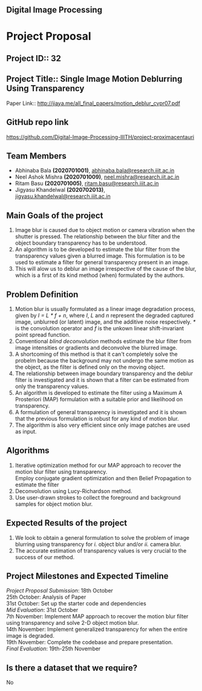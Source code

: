## Digital Image Processing
# Project Proposal
## Project ID:: 32
## Project Title:: Single Image Motion Deblurring Using Transparency
Paper Link:: <http://jiaya.me/all_final_papers/motion_deblur_cvpr07.pdf> 

## GitHub repo link
<https://github.com/Digital-Image-Processing-IIITH/project-proximacentauri> 

## Team Members
* Abhinaba Bala **(2020701001)**, abhinaba.bala@research.iiit.ac.in
* Neel Ashok Mishra **(2020701009)**, neel.mishra@research.iit.ac.in
* Ritam Basu **(2020701005)**, ritam.basu@research.iiit.ac.in
* Jigyasu Khandelwal **(2020702013)**, jigyasu.khandelwal@research.iiit.ac.in

## Main Goals of the project
1. Image blur is caused due to object motion or camera vibration when the shutter is pressed. 
   The relationship between the blur filter and the object boundary transparency has to be understood. 
2. An algorithm is to be developed to estimate the blur filter from the transparency values given a blurred image. 
   This formulation is to be used to estimate a filter for general transparency present in an image. 
3. This will alow us to deblur an image irrespective of the cause of the blur, which is a first of its kind method (when) formulated by the authors. 

## Problem Definition 
1. Motion blur is usually formulated as a linear image degradation process, given by 
    _I = L * f + n_, where _I_, _L_ and _n_ represent the degraded captured image, unblurred (or latent) image, and the additive noise respectively. _*_ is the convolution operator and _f_ is the unkown linear shift-invariant point spread function. 
2. Conventional _blind deconvolution_ methods estimate the blur filter from image intensities or gradients and deconvolve the blurred image. 
3. A shortcoming of this method is that it can't completely solve the probelm because the background may not undergo the same motion as the object, as the filter is defined only on the moving object. 
4. The relationship between image boundary transparency and the deblur filter is investigated and it is shown that a filter can be estimated from only the transparency values. 
5. An algorithm is developed to estimate the filter using a Maximum A Prosteriori (MAP) formulation with a suitable prior and likelihood on transparency. 
6. A formulation of general transparency is investigated and it is shown that the previous formulation is robust for any kind of motion blur. 
7. The algorithm is also very efficient since only image patches are used as input. 

## Algorithms
1. Iterative optimization method for our MAP approach to recover the motion blur filter using transparency.  
Employ conjugate gradient optimization and then Belief Propagation to estimate the filter
2. Deconvolution using Lucy-Richardson method.
3. Use user-drawn strokes to collect the foreground and background samples for object motion blur.

## Expected Results of the project
1. We look to obtain a general formulation to solve the problem of image blurring using transparency for _i._ object blur and/or _ii._ camera blur.
2. The accurate estimation of transparency values is very crucial to the success of our method. 

## Project Milestones and Expected Timeline
_Project Proposal Submission_: 18th October  
25th October: Analysis of Paper  
31st October: Set up the starter code and dependencies  
_Mid Evaluation_: 31st October  
7th November: Implement MAP approach to recover the motion blur filter using transparency and solve 2-D object motion blur.   
14th November: Implement generalized transparency for when the entire image is degraded.  
19th November: Complete the codebase and prepare presentation.  
_Final Evaluation_: 19th-25th November  

## Is there a dataset that we require?
No
